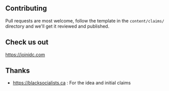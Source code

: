 ## Contributing

Pull requests are most welcome, follow the template in the `content/claims/` directory and we'll get it reviewed and published.

## Check us out

https://joinidc.com

## Thanks

- https://blacksocialists.ca : For the idea and initial claims
